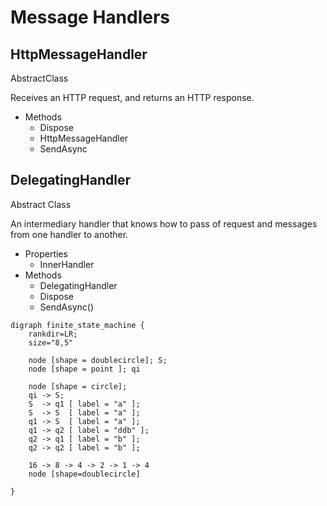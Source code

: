 # Message Handlers

## HttpMessageHandler
AbstractClass

Receives an HTTP request, and returns an HTTP response.

- Methods
  - Dispose
  - HttpMessageHandler
  - SendAsync


## DelegatingHandler
Abstract Class

An intermediary handler that knows how to pass of request and messages from one handler to another.

- Properties
  - InnerHandler
- Methods
  - DelegatingHandler
  - Dispose
  - SendAsync()


















```graphviz
digraph finite_state_machine {
    rankdir=LR;
    size="8,5"

    node [shape = doublecircle]; S;
    node [shape = point ]; qi

    node [shape = circle];
    qi -> S;
    S  -> q1 [ label = "a" ];
    S  -> S  [ label = "a" ];
    q1 -> S  [ label = "a" ];
    q1 -> q2 [ label = "ddb" ];
    q2 -> q1 [ label = "b" ];
    q2 -> q2 [ label = "b" ];

    16 -> 8 -> 4 -> 2 -> 1 -> 4
    node [shape=doublecircle]
    
}
```


